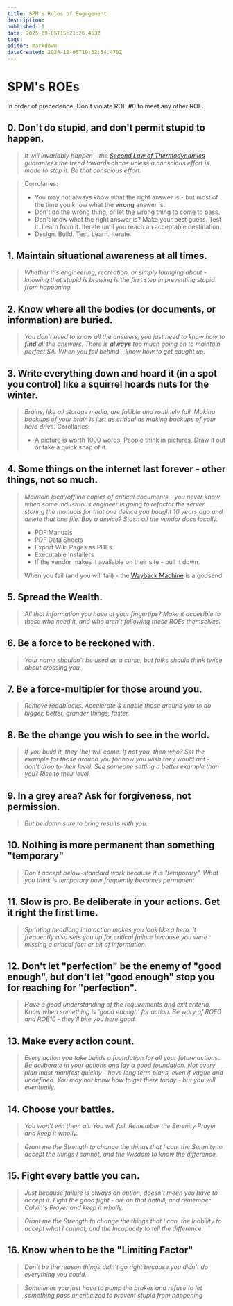 ```yaml
---
title: SPM's Rules of Engagement
description: 
published: 1
date: 2025-09-05T15:21:26.453Z
tags: 
editor: markdown
dateCreated: 2024-12-05T19:32:54.470Z
---
```


# SPM's ROEs

In order of precedence.  Don't violate ROE #0 to meet any other ROE.

## 0. Don't do stupid, and don't permit stupid to happen.
> *It will invariably happen - the [Second Law of Thermodynamics](https://en.wikipedia.org/wiki/Entropy#Second_law_of_thermodynamics) guarantees the trend towards chaos unless a conscious effort is made to stop it.  Be that conscious effort.*

> Corrolaries:
> * You may not always know what the right answer is - but most of the time you know what the **wrong** answer is.  
> * Don't do the wrong thing, or let the wrong thing to come to pass.  
> * Don't know what the right answer is?  Make your best guess.  Test it. Learn from it.  Iterate until you reach an acceptable destination.
> * Design. Build. Test. Learn. Iterate.

## 1. Maintain situational awareness at all times.
> *Whether it's engineering, recreation, or simply lounging about - knowing that stupid is brewing is the first step in preventing stupid from happening.*

## 2. Know where all the bodies (or documents, or information) are buried.
> *You don't need to know all the answers, you just need to know how to **find** all the answers.  There is **always** too much going on to maintain perfect SA.  When you fall behind - know how to get caught up.* 

## 3. Write everything down and hoard it (in a spot you control) like a squirrel hoards nuts for the winter.
> *Brains, like all storage media, are fallible and routinely fail.  Making backups of your brain is just as critical as making backups of your hard drive.*
> Corollaries:
> * A picture is worth 1000 words.  People think in pictures.  Draw it out or take a quick snap of it.

## 4. Some things on the internet last forever - other things, not so much.
  
> *Maintain local/offline copies of critical documents - you never know when some industrious engineer is going to refactor the server storing the manuals for that one device you bought 10 years ago and delete that one file.  Buy a device?  Stash all the vendor docs locally.*
> * PDF Manuals
> * PDF Data Sheets
> * Export Wiki Pages as PDFs
> * Executable Installers
> * If the vendor makes it available on their site - pull it down.
>
> When you fail (and you will fail) - the [Wayback Machine](https://web.archive.org/) is a godsend.

## 5. Spread the Wealth.
> *All that information you have at your fingertips?  Make it accesible to those who need it, and who aren't following these ROEs themselves.*

## 6. Be a force to be reckoned with.
> *Your name shouldn't be used as a curse, but folks should think twice about crossing you.*

## 7. Be a force-multipler for those around you.
> *Remove roadblocks.  Accelerate & enable those around you to do bigger, better, grander things, faster.*

## 8. Be the change you wish to see in the world.
> *If you build it, they (he) will come.  If not you, then who?  Set the example for those around you for how you wish they would act - don't drop to their level.  See someone setting a better example than you?  Rise to their level.*

## 9. In a grey area? Ask for forgiveness, not permission.
> *But be damn sure to bring results with you.*

## 10. Nothing is more permanent than something "temporary"
> *Don't accept below-standard work because it is "temporary".  What you think is temporary now frequently becomes permanent*

## 11. Slow is pro. Be deliberate in your actions.  Get it right the first time.
> *Sprinting headlong into action makes you look like a hero.  It frequently also sets you up for critical failure because you were missing a critical fact or bit of information.*

## 12. Don't let "perfection" be the enemy of "good enough", but don't let "good enough" stop you for reaching for "perfection".
> *Have a good understanding of the requirements and exit criteria.  Know when something is 'good enough' for action.  Be wary of ROE0 and ROE10 - they'll bite you here good.*

## 13. Make every action count.
> *Every action you take builds a foundation for all your future actions.  Be deliberate in your actions and lay a good foundation.  Not every plan must manifest quickly - have long term plans, even if vague and undefined.  You may not know how to get there today - but you will eventually.*

## 14. Choose your battles.
> *You won't win them all.  You will fail.  Remember the Serenity Prayer and keep it wholly.*

> *Grant me the Strength to change the things that I can, the Serenity to accept the things I cannot, and the Wisdom to know the difference.*

## 15. Fight every battle you can.
> *Just because failure is always an option, doesn't meen you have to accept it.  Fight the good fight - die on that anthill, and remember Calvin's Prayer and keep it wholly.*

> *Grant me the Strength to change the things that I can, the Inability to accept what I cannot, and the Incapacity to tell the difference.*

## 16. Know when to be the "Limiting Factor"
> *Don't be the reason things didn't go right because you didn't do everything you could.*

> *Sometimes you just have to pump the brakes and refuse to let something pass uncriticized to prevent stupid from happening*